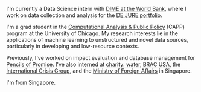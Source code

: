 I'm currently a Data Science intern with [DIME at the World Bank](https://www.worldbank.org/en/research/dime), where I work on data collection and analysis for the [DE JURE portfolio](http://pubdocs.worldbank.org/en/344481492116191011/DEJURE-One-Pager-2017-04-13.pdf).

I'm a grad student in the [Computational Analysis & Public Policy](https://capp.uchicago.edu/) (CAPP) program at the University of Chicago. My research interests lie in the applications of machine learning to unstructured and novel data sources, particularly in developing and low-resource contexts.

Previously, I've worked on impact evaluation and database management for [Pencils of Promise](https://pencilsofpromise.org/). I've also interned at [charity: water](https://www.charitywater.org/), [BRAC USA](https://www.bracusa.org/), the [International Crisis Group](https://www.crisisgroup.org/), and the [Ministry of Foreign Affairs](https://www.mfa.gov.sg/) in Singapore.

I'm from Singapore.
